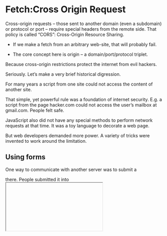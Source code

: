 # Fetch:Cross Origin Request
Cross-origin requests – those sent to another domain (even a subdomain) or protocol or port – require special headers from the remote side. That policy is called “CORS”: Cross-Origin Resource Sharing.

+ If we make a fetch from an arbitrary web-site, that will probably fail.

+ The core concept here is origin – a domain/port/protocol triplet.

Because cross-origin restrictions protect the internet from evil hackers.

Seriously. Let’s make a very brief historical digression.

For many years a script from one site could not access the content of another site.

That simple, yet powerful rule was a foundation of internet security. E.g. a script from the page hacker.com could not access the user’s mailbox at gmail.com. People felt safe.

JavaScript also did not have any special methods to perform network requests at that time. It was a toy language to decorate a web page.

But web developers demanded more power. A variety of tricks were invented to work around the limitation.

## Using forms

One way to communicate with another server was to submit a <form> there. People submitted it into <iframe>, just to stay on the current page
![Alt text](<../ZPics/CROSS-USING FORMS.png>)

So, it was possible to make a GET/POST request to another site, even without networking methods. But as it’s forbidden to access the content of an <iframe>from another site, it wasn’t possible to read the response.

As we can see, forms allowed to send data anywhere, but not receive the response. To be precise, there were actually tricks for that (required special scripts at both the iframe and the page), but let these dinosaurs rest in peace.

## Simple Request
There are two types of cross-domain requests:

+ Simple requests and non-simple request

+ ## Simple Request
A simple request is a request that satisfies two conditions:

Simple method: GET, POST or HEAD

Simple headers – the only allowed custom headers are:

Accept,
Accept-Language,
Content-Language,
Content-Type with the value application/x-www-form-urlencoded, multipart/form-data or text/plain.

+ ## Non-simple reques(any other request)

Requests with non-standard headers or e.g. method DELETE can’t be created this way. For a long time, JavaScript was unable to do such requests. So an old server may assume that such requests come from a privileged source, “because a webpage is unable to send them”.

When we try to make a non-simple request, the browser sends a special “preflight” request that asks the server – does it agree to accept such cross-origin requests, or not?

And, unless the server explicitly confirms that with headers, a non-simple request is not sent.

<b>The essential difference is that a “simple request” can be made with a <form> or a <script>, without any special methods.</b>

simple requests follow a set of specific conditions and can be sent directly, while non-simple requests require a preflight request to ensure they are safe and allowed by the server.

 more content <../ZPics/simple vs non-simple.md>

 ## Response Headers

 For cross-origin request, by default JavaScript may only access “simple response headers”:

Cache-Control
Content-Language
Content-Type
Expires
Last-Modified
Pragma

Any other response header is forbidden.

Please note: no Content-Length

Please note: there’s no Content-Length header in the list!

This header contains the full response length. So, if we’re downloading something and would like to track the percentage of progress, then additional permission is required to access that header (see below).

To grant JavaScript access to any other response header, the server must list it in the Access-Control-Expose-Headers header.

For example:

200 OK
Content-Type:text/html; charset=UTF-8
Content-Length: 12345
API-Key: 2c9de507f2c54aa1
Access-Control-Allow-Origin: https://javascript.info
Access-Control-Expose-Headers: Content-Length,API-Key

With such Access-Control-Expose-Headersheader, the script is allowed to access Content-Length and API-Key headers of the response.

## Non-Simple request

We can use any HTTP-method: not just GET/POST, but also PATCH, DELETE and others.

Some time ago no one could even assume that a webpage is able to do such requests. So there may exist web services that treat a non-standard method as a signal: “That’s not a browser”. They can take it into account when checking access rights.

So, to avoid misunderstandings, any “non-simple” request – that couldn’t be done in the old times, the browser does not make such requests right away. Before it sends a preliminary, so-called “preflight” request, asking for permission.

A preflight request uses method OPTIONS and has nobody.

Access-Control-Request-Method header has the requested method.
Access-Control-Request-Headers header provides a comma-separated list of non-simple HTTP-headers.
If the server agrees to serve the requests, then it should respond with status 200, without body.

The response header Access-Control-Allow-Methods must have the allowed method.
The response header Access-Control-Allow-Headers must have a list of allowed headers.
Additionally, the header Access-Control-Max-Age may specify a number of seconds to cache the permissions. So the browser won’t have to send a preflight for subsequent requests that satisfy given permissions.

![Alt text](../ZPics/patch.png)

here are three reasons why the request is not simple (one is enough):

Method PATCH

Content-Type is not one of: application/x-www-form-urlencoded, multipart/form-data, text/plain.

“Non-simple” API-Key header.

Step 1 (preflight request)

Prior to sending our request, the browser, on its own, sends a preflight request that looks like this:

OPTIONS /service.json
Host: site.com
Origin: https://javascript.info
Access-Control-Request-Method: PATCH

Access-Control-Request-Headers: Content-Type,API-Key

Method: OPTIONS.
The path – exactly the same as the main request: /service.json.
Cross-origin special headers:
Origin – the source origin.
Access-Control-Request-Method – requested method.
Access-Control-Request-Headers – a comma-separated list of “non-simple” headers.
Step 2 (preflight response)

The server should respond with status 200 and headers:

Access-Control-Allow-Methods: PATCH
Access-Control-Allow-Headers: Content-Type,API-Key.
That allows future communication otherwise, an error is triggered.

If the server expects other methods and headers in the future, makes sense to allow them in advance by adding to the list:

200 OK
Access-Control-Allow-Methods: PUT,PATCH,DELETE
Access-Control-Allow-Headers: API-Key,Content-Type,If-Modified-Since,Cache-Control
Access-Control-Max-Age: 86400

Now the browser can see that PATCH is in the list of allowed methods, and both headers are in the list too, so it sends out the main request.

Besides, the preflight response is cached for time, specified by Access-Control-Max-Age header (86400 seconds, one day), so subsequent requests will not cause a preflight. Assuming that they fit the allowances, they will be sent directly.

Step 3 (actual request)

When the preflight is successful, the browser now makes the real request. Here the flow is the same as for simple requests.

The real request has Origin header (because it’s cross-origin):

PATCH /service.json
Host: site.com
Content-Type: application/json
API-Key: secret
Origin: https://javascript.info

Step 4 (actual response)

The server should not forget to add Access-Control-Allow-Origin to the response. A successful preflight does not relieve from that:

Access-Control-Allow-Origin: https://javascript.info

Now everything’s correct. JavaScript is able to read the full response.

Please note:

Preflight request occurs “behind the scenes”, it’s invisible to JavaScript.

JavaScript only gets the response to the main request or an error if there’s no server permission.
# Fetch Api
![Alt text](../ZPics/prmosiefetch.png)

rest of API 
An impressive list, right?

We fully covered the method, headers, and body in the chapter Fetch.

The signal option is covered in Fetch: Abort.

Now let’s explore the rest of  the options.

referrer, referrerPolicy

These options govern how fetch sets HTTP Refererheader.

That header contains the URL of the page that made the request. In most scenarios, it plays a very minor informational role, but sometimes, for security purposes, it makes sense to remove or shorten it.

The referrer option allows to set any Refererwithin the current origin) or disable it.

To send no referer, set an empty string:
![Alt text](../ZPics/fetchandcontinue.png)
To set another URL within the current origin:
![Alt text](../ZPics/contentcodensneppet.png)
The referrerPolicy option sets general rules forReferer.

Possible values are described in the Referrer Policy specification:

"no-referrer-when-downgrade" – default value: Referer is sent always, unless we send a request from HTTPS to HTTP (to less secure protocol).
"no-referrer" – never send Referer.
"origin" – only send the origin in Referer, not the full page URL, e.g. http://site.com instead of http://site.com/path.
"origin-when-cross-origin" – send full Referer to the same origin, but only the origin part for cross-origin requests.
"same-origin" – send full Referer to the same origin, but no referer for for cross-origin requests.
"strict-origin" – send only origin, don’t send Referer for HTTPS→HTTP requests.
"strict-origin-when-cross-origin" – for same-origin send full Referer, for cross-origin send only origin, unless it’s HTTPS→HTTP request, then send nothing.
"unsafe-url" – always send full url in Referer.
Let’s say we have an admin zone with URL structure that shouldn’t be known from outside of the site.

If we send a cross-origin fetch, then by default it sends the Referer header with the full URL of our page (except when we request from HTTPS to HTTP, then no Referer).

E.g. Referer: https://javascript.info/admin/secret/paths.

If we’d like to totally hide the referrer:

fetch('https://another.com/page', {

  referrerPolicy: "no-referrer" // no Referer, same effect as referrer: ""

});

Otherwise, if we’d like the remote side to see only the domain where the request comes from, but not the full URL, we can send only the “origin” part of it:

fetch('https://another.com/page', {

  referrerPolicy: "strict-origin" // Referer: https://javascript.info

});

mode

The mode option serves as a safe-guard that prevents cross-origin requests:

"cors" – the default, cross-origin requests are allowed, as described in Fetch: Cross-Origin Requests,
"same-origin" – cross-origin requests are forbidden,
"no-cors" – only simple cross-origin requests are allowed.
That may be useful in contexts when the fetch url comes from 3rd-party, and we want a “power off switch” to limit cross-origin capabilities.

credentials

The credentials option specifies whether fetch should send cookies and HTTP-Authorization headers with the request.

"same-origin" – the default, don’t send for cross-origin requests,
"include" – always send, requires Accept-Control-Allow-Credentials from the cross-origin server,
"omit" – never send, even for same-origin requests.
cache

By default, fetch requests make use of standard HTTP-caching. That is, it honors Expires, Cache-Control headers send If-Modified-Since, and so on. Just like regular HTTP-requests do.

The cache options allow to ignore HTTP-cache or fine-tune its usage:

"default" – fetch uses standard HTTP-cache rules and headers;
"no-store" – totally ignore HTTP-cache, this mode becomes the default if we set a header If-Modified-Since, If-None-Match, If-Unmodified-Since, If-Match, or If-Range;
"reload" – don’t take the result from HTTP-cache (if any), but populate cache with the response (if response headers allow);
"no-cache" – create a conditional request if there is a cached response, and a normal request otherwise. Populate HTTP-cache with the response;
"force-cache" – use a response from HTTP-cache, even if it’s stale. If there’s no response in HTTP-cache, make a regular HTTP-request, behave normally;
"only-if-cached" – use a response from HTTP-cache, even if it’s stale. If there’s no response in HTTP-cache, then error. Only works when the mode is "same-origin".
redirect

Normally, fetch transparently follows HTTP-redirects, like 301, 302, etc.

The redirect option allows to change that:

"follow" – the default, follow HTTP-redirects,
"error" – error in case of HTTP-redirect,
"manual" – don’t follow HTTP-redirect, but response.url will be the new URL, and response.redirected will be true, so that we can perform the redirect manually to the new URL (if needed).
integrity

The integrity option allows to check if the response matches the known-ahead checksum.

As described in the specification, supported hash-functions are SHA-256, SHA-384, and SHA-512, there might be others depending on a browser.

For example, we’re downloading a file, and we know that it’s SHA-256 checksum is “abc” (a real checksum is longer, of course).

We can put it in the integrity option, like this:

fetch('http://site.com/file', {

  integrity: 'sha256-abd'

});

Then fetch will calculate SHA-256 on its own and compare it with our string. In case of a mismatch, an error is triggered.

keepalive

The keepalive option indicates that the request may outlive the page.

For example, we gather statistics about how the current visitor uses our page (mouse clicks, page fragments he views), to improve user experience.

When the visitor leaves our page – we’d like to save it on our server.

We can use window.onunload for that:

window.onunload = function() {

  fetch('/analytics', {

    method: 'POST',git log

    body: "statistics",

    keepalive: true

  });

};

Normally, when a document is unloaded, all associated network requests are aborted. But the keepalive option tells the browser to perform the request in background, even after it leaves the page. So it’s essential for our request to succeed.

We can’t send megabytes: the body limit for keepalive requests is 64kb.
If we gather more data, we can send it out regularly, then there won’t be a lot for the “onunload” request.
The limit is for all currently ongoing requests. So we cheat it by creating 100 requests, each 64kb.
We don’t get the server response if the request is made onunload, because the document is already unloaded at that time.
Usually, the server sends an empty response to such requests, so it’s not a problem
 


